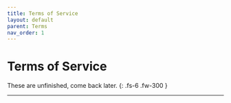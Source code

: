 ```yaml
---
title: Terms of Service
layout: default
parent: Terms
nav_order: 1
---
```

# Terms of Service
These are unfinished, come back later.
{: .fs-6 .fw-300 }

----
[^1]: [Devforum Post](https://devforum.roblox.com/t/plugin-devlogger-effortless-and-automated-logging/3008354)
[^2]: [My roblox profile](https://www.roblox.com/users/1819038414/profile)
[here]: https://create.roblox.com/store/asset/17766906953/Devlogger-effortless-and-automated-logging
